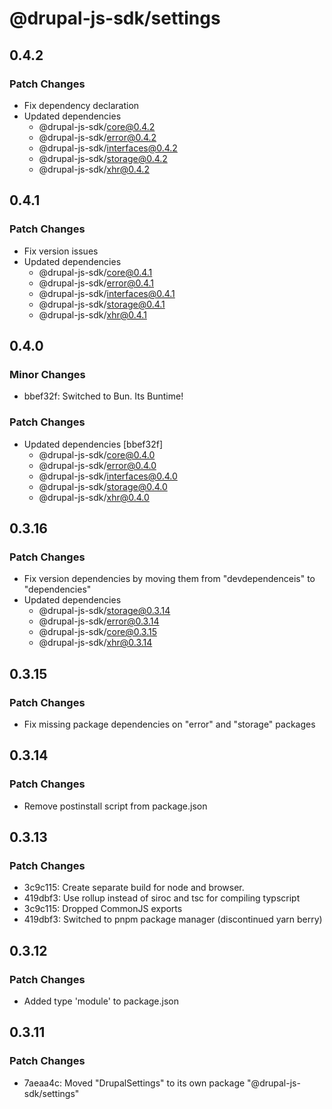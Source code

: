 # @drupal-js-sdk/settings

## 0.4.2

### Patch Changes

- Fix dependency declaration
- Updated dependencies
  - @drupal-js-sdk/core@0.4.2
  - @drupal-js-sdk/error@0.4.2
  - @drupal-js-sdk/interfaces@0.4.2
  - @drupal-js-sdk/storage@0.4.2
  - @drupal-js-sdk/xhr@0.4.2

## 0.4.1

### Patch Changes

- Fix version issues
- Updated dependencies
  - @drupal-js-sdk/core@0.4.1
  - @drupal-js-sdk/error@0.4.1
  - @drupal-js-sdk/interfaces@0.4.1
  - @drupal-js-sdk/storage@0.4.1
  - @drupal-js-sdk/xhr@0.4.1

## 0.4.0

### Minor Changes

- bbef32f: Switched to Bun. Its Buntime!

### Patch Changes

- Updated dependencies [bbef32f]
  - @drupal-js-sdk/core@0.4.0
  - @drupal-js-sdk/error@0.4.0
  - @drupal-js-sdk/interfaces@0.4.0
  - @drupal-js-sdk/storage@0.4.0
  - @drupal-js-sdk/xhr@0.4.0

## 0.3.16

### Patch Changes

- Fix version dependencies by moving them from "devdependenceis" to "dependencies"
- Updated dependencies
  - @drupal-js-sdk/storage@0.3.14
  - @drupal-js-sdk/error@0.3.14
  - @drupal-js-sdk/core@0.3.15
  - @drupal-js-sdk/xhr@0.3.14

## 0.3.15

### Patch Changes

- Fix missing package dependencies on "error" and "storage" packages

## 0.3.14

### Patch Changes

- Remove postinstall script from package.json

## 0.3.13

### Patch Changes

- 3c9c115: Create separate build for node and browser.
- 419dbf3: Use rollup instead of siroc and tsc for compiling typscript
- 3c9c115: Dropped CommonJS exports
- 419dbf3: Switched to pnpm package manager (discontinued yarn berry)

## 0.3.12

### Patch Changes

- Added type 'module' to package.json

## 0.3.11

### Patch Changes

- 7aeaa4c: Moved "DrupalSettings" to its own package "@drupal-js-sdk/settings"
